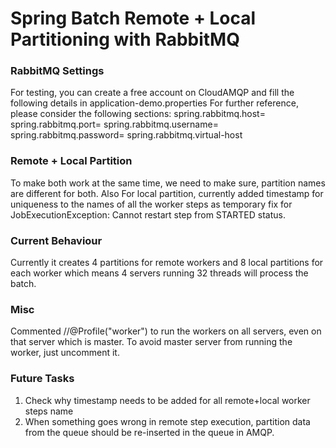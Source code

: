 # Spring Batch Remote + Local Partitioning with RabbitMQ

### RabbitMQ Settings
For testing, you can create a free account on CloudAMQP and fill the following details in application-demo.properties
For further reference, please consider the following sections:
spring.rabbitmq.host=
spring.rabbitmq.port=
spring.rabbitmq.username=
spring.rabbitmq.password=
spring.rabbitmq.virtual-host

### Remote + Local Partition
To make both work at the same time, we need to make sure, partition names are different for both.
Also For local partition, currently added timestamp for uniqueness to the names of all the worker steps
as temporary fix for JobExecutionException: Cannot restart step from STARTED status.

### Current Behaviour
Currently it creates 4 partitions for remote workers and 8 local partitions for each worker
which means 4 servers running 32 threads will process the batch.

### Misc
Commented //@Profile("worker") to run the workers on all servers, even on that server which is master.
To avoid master server from running the worker, just uncomment it.

### Future Tasks
1. Check why timestamp needs to be added for all remote+local worker steps name
2. When something goes wrong in remote step execution, partition data from the queue should be re-inserted in the queue in AMQP.